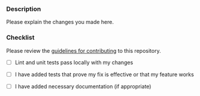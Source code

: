 ### Description
Please explain the changes you made here.

### Checklist
Please review the [guidelines for contributing](../CONTRIBUTING.md) to this repository.

- [ ] Lint and unit tests pass locally with my changes
- [ ] I have added tests that prove my fix is effective or that my feature works
- [ ] I have added necessary documentation (if appropriate)

